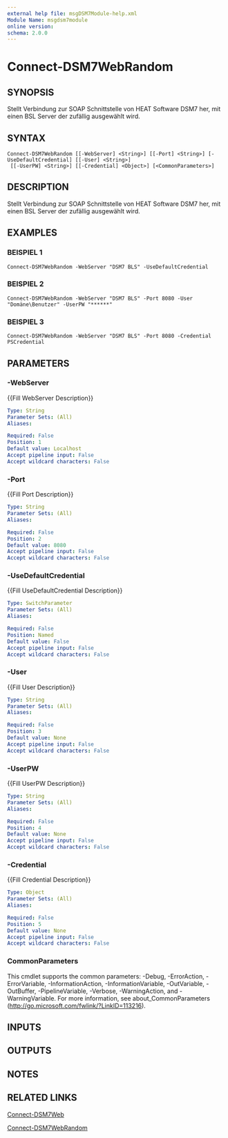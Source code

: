 ```yaml
---
external help file: msgDSM7Module-help.xml
Module Name: msgdsm7module
online version:
schema: 2.0.0
---
```


# Connect-DSM7WebRandom

## SYNOPSIS
Stellt Verbindung zur SOAP Schnittstelle von HEAT Software DSM7 her, mit einen BSL Server der zufällig ausgewählt wird.

## SYNTAX

```
Connect-DSM7WebRandom [[-WebServer] <String>] [[-Port] <String>] [-UseDefaultCredential] [[-User] <String>]
 [[-UserPW] <String>] [[-Credential] <Object>] [<CommonParameters>]
```

## DESCRIPTION
Stellt Verbindung zur SOAP Schnittstelle von HEAT Software DSM7 her, mit einen BSL Server der zufällig ausgewählt wird.

## EXAMPLES

### BEISPIEL 1
```
Connect-DSM7WebRandom -WebServer "DSM7 BLS" -UseDefaultCredential
```

### BEISPIEL 2
```
Connect-DSM7WebRandom -WebServer "DSM7 BLS" -Port 8080 -User "Domäne\Benutzer" -UserPW "******"
```

### BEISPIEL 3
```
Connect-DSM7WebRandom -WebServer "DSM7 BLS" -Port 8080 -Credential PSCredential
```

## PARAMETERS

### -WebServer
{{Fill WebServer Description}}

```yaml
Type: String
Parameter Sets: (All)
Aliases:

Required: False
Position: 1
Default value: Localhost
Accept pipeline input: False
Accept wildcard characters: False
```

### -Port
{{Fill Port Description}}

```yaml
Type: String
Parameter Sets: (All)
Aliases:

Required: False
Position: 2
Default value: 8080
Accept pipeline input: False
Accept wildcard characters: False
```

### -UseDefaultCredential
{{Fill UseDefaultCredential Description}}

```yaml
Type: SwitchParameter
Parameter Sets: (All)
Aliases:

Required: False
Position: Named
Default value: False
Accept pipeline input: False
Accept wildcard characters: False
```

### -User
{{Fill User Description}}

```yaml
Type: String
Parameter Sets: (All)
Aliases:

Required: False
Position: 3
Default value: None
Accept pipeline input: False
Accept wildcard characters: False
```

### -UserPW
{{Fill UserPW Description}}

```yaml
Type: String
Parameter Sets: (All)
Aliases:

Required: False
Position: 4
Default value: None
Accept pipeline input: False
Accept wildcard characters: False
```

### -Credential
{{Fill Credential Description}}

```yaml
Type: Object
Parameter Sets: (All)
Aliases:

Required: False
Position: 5
Default value: None
Accept pipeline input: False
Accept wildcard characters: False
```

### CommonParameters
This cmdlet supports the common parameters: -Debug, -ErrorAction, -ErrorVariable, -InformationAction, -InformationVariable, -OutVariable, -OutBuffer, -PipelineVariable, -Verbose, -WarningAction, and -WarningVariable.
For more information, see about_CommonParameters (http://go.microsoft.com/fwlink/?LinkID=113216).

## INPUTS

## OUTPUTS

## NOTES

## RELATED LINKS

[Connect-DSM7Web]()

[Connect-DSM7WebRandom]()

